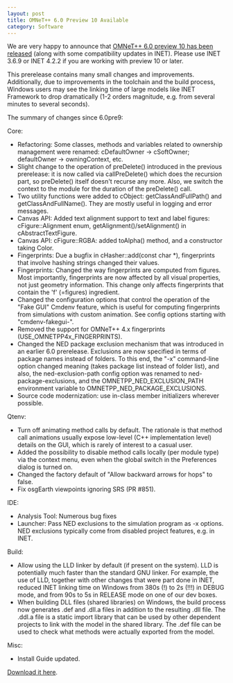 ```yaml
---
layout: post
title: OMNeT++ 6.0 Preview 10 Available
category: Software
---
```

We are very happy to announce that [OMNeT++ 6.0 preview 10 has been released](/download/preview) (along with some compatibility updates in INET). Please use INET 3.6.9 or INET 4.2.2 if you are working with preview 10 or later.

This prerelease contains many small changes and improvements. Additionally, due to improvements in the toolchain and the build process, Windows users may see the linking time of large models like INET Framework to drop dramatically (1-2 orders magnitude, e.g. from several minutes to several seconds).

<!--more-->

The summary of changes since 6.0pre9:

Core:
- Refactoring: Some classes, methods and variables related to ownership management were renamed: cDefaultOwner -> cSoftOwner; defaultOwner -> owningContext, etc.
- Slight change to the operation of preDelete() introduced in the previous prerelease: it is now called via callPreDelete() which does the recursion part, so preDelete() itself doesn't recurse any more. Also, we switch the context to the module for the duration of the preDelete() call.
- Two utility functions were added to cObject: getClassAndFullPath() and getClassAndFullName(). They are mostly useful in logging and error messages.
- Canvas API: Added text alignment support to text and label figures: cFigure::Alignment enum, getAlignment()/setAlignment() in cAbstractTextFigure.
- Canvas API: cFigure::RGBA: added toAlpha() method, and a constructor taking Color.
- Fingerprints: Due a bugfix in cHasher::add(const char *), fingerprints that involve hashing strings changed their values.
- Fingerprints: Changed the way fingerprints are computed from figures. Most importantly, fingerprints are now affected by all visual properties, not just geometry information. This change only affects fingerprints that contain the 'f' (=figures) ingredient.
- Changed the configuration options that control the operation of the "Fake GUI" Cmdenv feature, which is useful for computing fingerprints from simulations with custom animation. See config options starting with "cmdenv-fakegui-".
- Removed the support for OMNeT++ 4.x fingerprints (USE_OMNETPP4x_FINGERPRINTS).
- Changed the NED package exclusion mechanism that was introduced in an earlier 6.0 prerelease. Exclusions are now specified in terms of package names instead of folders. To this end, the "-x" command-line option changed meaning (takes package list instead of folder list), and also, the ned-exclusion-path config option was renamed to ned-package-exclusions, and the OMNETPP_NED_EXCLUSION_PATH environment variable to OMNETPP_NED_PACKAGE_EXCLUSIONS.
- Source code modernization: use in-class member initializers wherever possible.

Qtenv:
- Turn off animating method calls by default. The rationale is that method call animations usually expose low-level (C++ implementation level) details on the GUI, which is rarely of interest to a casual user.
- Added the possibility to disable method calls locally (per module type) via the context menu, even when the global switch in the Preferences dialog is turned on.
- Changed the factory default of "Allow backward arrows for hops" to false.
- Fix osgEarth viewpoints ignoring SRS (PR #851).

IDE:
- Analysis Tool: Numerous bug fixes
- Launcher: Pass NED exclusions to the simulation program as -x options. NED exclusions typically come from disabled project features, e.g. in INET.

Build:
- Allow using the LLD linker by default (if present on the system). LLD is potentially much faster than the standard GNU linker. For example, the use of LLD, together with other changes that were part done in INET, reduced INET linking time on Windows from 380s (!) to 2s (!!!) in DEBUG mode, and from 90s to 5s in RELEASE mode on one of our dev boxes.
- When building DLL files (shared libraries) on Windows, the build process now generates <name>.def and <name>.dll.a files in addition to the resulting <name>.dll file. The <name>.ddl.a file is a static import library that can be used by other dependent projects to link with the model in the shared library. The <name>.def file can be used to check what methods were actually exported from the model.

Misc:
- Install Guide updated.

[Download it here](/download/preview).
